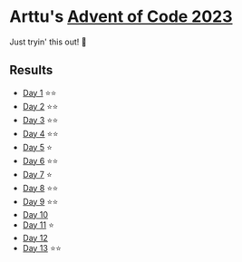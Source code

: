 # Arttu's [Advent of Code 2023](https://adventofcode.com/2023)

Just tryin' this out! 🚀

## Results

- [Day 1](https://adventofcode.com/2023/day/1) ⭐⭐
- [Day 2](https://adventofcode.com/2023/day/2) ⭐⭐
- [Day 3](https://adventofcode.com/2023/day/3) ⭐⭐
- [Day 4](https://adventofcode.com/2023/day/4) ⭐⭐
- [Day 5](https://adventofcode.com/2023/day/5) ⭐
- [Day 6](https://adventofcode.com/2023/day/6) ⭐⭐
- [Day 7](https://adventofcode.com/2023/day/7) ⭐
- [Day 8](https://adventofcode.com/2023/day/8) ⭐⭐
- [Day 9](https://adventofcode.com/2023/day/9) ⭐⭐
- [Day 10](https://adventofcode.com/2023/day/10)
- [Day 11](https://adventofcode.com/2023/day/11) ⭐
- [Day 12](https://adventofcode.com/2023/day/12)
- [Day 13](https://adventofcode.com/2023/day/13) ⭐⭐